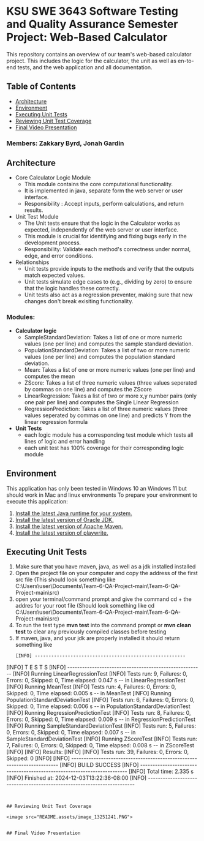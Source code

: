 # KSU SWE 3643 Software Testing and Quality Assurance Semester Project: Web-Based Calculator
This repository contains an overview of our team's web-based calculator project. This includes the logic for the calculator, the unit as well as en-to-end tests, and the web application and all documentation.
## Table of Contents
- [Architecture](#architecture)
- [Environment](#environment)
- [Executing Unit Tests](#executing-unit-tests)
- [Reviewing Unit Test Coverage](#reviewing-unit-test-coverage)
- [Final Video Presentation](#final-video-presentation)
### Members: Zakkary Byrd, Jonah Gardin



## Architecture

- Core Calculator Logic Module
    - This module contains the core computational functionality.
    - It is implemented in java, separate form the web server or user interface.
    - Responsibility : Accept inputs, perform calculations, and return results.
- Unit Test Module
    - The Unit tests ensure that the logic in the Calculator works as expected, independently of the web server or user interface.
    - This module is crucial for identifying and fixing bugs early in the development process.
    - Responsibility: Validate each method's correctness under normal, edge, and error conditions.
- Relationships
    - Unit tests provide inputs to the methods and verify that the outputs match expected values.
    - Unit tests simulate edge cases to (e.g., dividing by zero) to ensure that the logic handles these correctly.
    - Unit tests also act as a regression preventer, making sure that new changes don't break exisiting functionality.
  
### Modules: 
- **Calculator logic**
  - SampleStandardDeviation: Takes a list of one or more numeric values (one per line) and computes the sample standard deviation.
  - PopulationStandardDeviation: Takes a list of two or more numeric values (one per line) and computes the population standard deviation.
  - Mean: Takes a list of one or more numeric values (one per line) and computes the mean
  - ZScore: Takes a list of three numeric values (three values seperated by commas on one line) and computes the ZScore
  - LinearRegression: Takes a list of two or more x,y number pairs (only one pair per line) and computes the Single Linear Regression
  - RegressionPrediction: Takes a list of three numeric values (three values seperated by commas on one line) and predicts Y from the linear regression formula
- **Unit Tests**
  - each logic module has a corresponding test module which tests all lines of logic and error handling
  - each unit test has 100% coverage for their corresponding logic module


## Environment
This application has only been tested in Windows 10 an Windows 11 but should work in Mac and linux environments
To prepare your environment to execute this application:
1. [Install the latest Java runtime for your system.](https://www.java.com/en/download/manual.jsp)
2. [Install the latest version of Oracle JDK.](https://www.oracle.com/java/technologies/downloads/?er=221886#jdk23-windows)
3. [Install the latest version of Apache Maven.](https://www.geeksforgeeks.org/how-to-install-apache-maven-on-windows/)
4. [Install the latest version of playwrite.](https://playwright.dev/java/docs/intro)


## Executing Unit Tests
1. Make sure that you have maven, java, as well as a jdk installed installed
2. Open the project file on your computer and copy the address of the first src file (This should look something like C:\Users\user\Documents\Team-6-QA-Project-main\Team-6-QA-Project-main\src)
3. open your terminal/command prompt and give the command cd + the addres for your root file (Should look something like cd C:\Users\user\Documents\Team-6-QA-Project-main\Team-6-QA-Project-main\src)
4. To run the test type __mvn test__ into the command prompt or __mvn clean test__ to clear any previously compiled classes before testing
5. If maven, java, and your jdk are properly installed it should return something like
   ```
   [INFO] -------------------------------------------------------
[INFO]  T E S T S
[INFO] -------------------------------------------------------
[INFO] Running LinearRegressionTest
[INFO] Tests run: 9, Failures: 0, Errors: 0, Skipped: 0, Time elapsed: 0.047 s -- in LinearRegressionTest
[INFO] Running MeanTest
[INFO] Tests run: 4, Failures: 0, Errors: 0, Skipped: 0, Time elapsed: 0.005 s -- in MeanTest
[INFO] Running PopulationStandardDeviationTest
[INFO] Tests run: 6, Failures: 0, Errors: 0, Skipped: 0, Time elapsed: 0.006 s -- in PopulationStandardDeviationTest
[INFO] Running RegressionPredictionTest
[INFO] Tests run: 8, Failures: 0, Errors: 0, Skipped: 0, Time elapsed: 0.009 s -- in RegressionPredictionTest
[INFO] Running SampleStandardDeviationTest
[INFO] Tests run: 5, Failures: 0, Errors: 0, Skipped: 0, Time elapsed: 0.007 s -- in SampleStandardDeviationTest
[INFO] Running ZScoreTest
[INFO] Tests run: 7, Failures: 0, Errors: 0, Skipped: 0, Time elapsed: 0.008 s -- in ZScoreTest
[INFO]
[INFO] Results:
[INFO]
[INFO] Tests run: 39, Failures: 0, Errors: 0, Skipped: 0
[INFO]
[INFO] ------------------------------------------------------------------------
[INFO] BUILD SUCCESS
[INFO] ------------------------------------------------------------------------
[INFO] Total time:  2.335 s
[INFO] Finished at: 2024-12-03T13:22:36-08:00
[INFO] ------------------------------------------------------------------------
   ```


## Reviewing Unit Test Coverage

<image src="README.assets/image_13251241.PNG">


## Final Video Presentation
